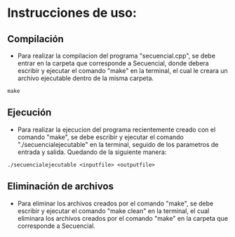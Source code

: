 # Instrucciones de uso:

## Compilación
* Para realizar la compilacion del programa "secuencial.cpp", se debe entrar en la carpeta que corresponde a Secuencial, donde debera escribir y ejecutar el comando "make" en la terminal, el cual le creara un archivo ejecutable dentro de la misma carpeta.

```
make
```

## Ejecución
* Para realizar la ejecucion del programa recientemente creado con el comando "make", se debe escribir y ejecutar el comando "./secuencialejecutable" en la terminal, seguido de los parametros de entrada y salida. Quedando de la siguiente manera:
```
./secuencialejecutable <inputfile> <outputfile>
```

## Eliminación de archivos
* Para eliminar los archivos creados por el comando "make", se debe escribir y ejecutar el comando "make clean" en la terminal, el cual eliminara los archivos creados por el comando "make" en la carpeta que corresponde a Secuencial.
